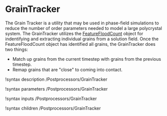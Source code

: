 # GrainTracker

The Grain Tracker is a utility that may be used in phase-field simulations to reduce the number of order parameters needed to model a large polycrystal system. The GrainTracker utilizes the [FeatureFloodCount](/FeatureFloodCount.md) object for indentifying and extracting individual grains from a solution field. Once the FeatureFloodCount object has identified all grains, the GrainTracker does two things:

* Match up grains from the current timestep with grains from the previous timestep.
* Remap grains that are "close" to coming into contact.

!syntax description /Postprocessors/GrainTracker

!syntax parameters /Postprocessors/GrainTracker

!syntax inputs /Postprocessors/GrainTracker

!syntax children /Postprocessors/GrainTracker
